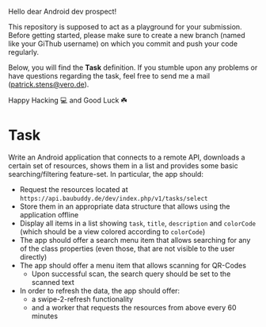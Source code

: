 Hello dear Android dev prospect!

This repository is supposed to act as a playground for your submission.
Before getting started, please make sure to create a new branch (named like your GiThub username) on which you commit and push your code regularly.

Below, you will find the **Task** definition.
If you stumble upon any problems or have questions regarding the task, feel free to send me a mail (<patrick.stens@vero.de>).

Happy Hacking :computer: and Good Luck :shamrock:

# Task

Write an Android application that connects to a remote API, downloads a certain set of resources, shows them in a list and provides some basic searching/filtering feature-set.
In particular, the app should:

- Request the resources located at `https://api.baubuddy.de/dev/index.php/v1/tasks/select` 
- Store them in an appropriate data structure that allows using the application offline
- Display all items in a list showing `task`, `title`, `description` and `colorCode` (which should be a view colored according to `colorCode`)
- The app should offer a search menu item that allows searching for any of the class properties (even those, that are not visible to the user directly)
- The app should offer a menu item that allows scanning for QR-Codes
  - Upon successful scan, the search query should be set to the scanned text
- In order to refresh the data, the app should offer:
  - a swipe-2-refresh functionality
  - and a worker that requests the resources from above every 60 minutes
